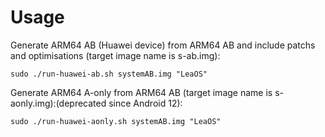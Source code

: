 # Usage


Generate ARM64 AB (Huawei device) from ARM64 AB and include patchs and optimisations (target image name is s-ab.img):

    sudo ./run-huawei-ab.sh systemAB.img "LeaOS"

Generate ARM64 A-only from ARM64 AB (target image name is s-aonly.img):(deprecated since Android 12): 

    sudo ./run-huawei-aonly.sh systemAB.img "LeaOS"
    

